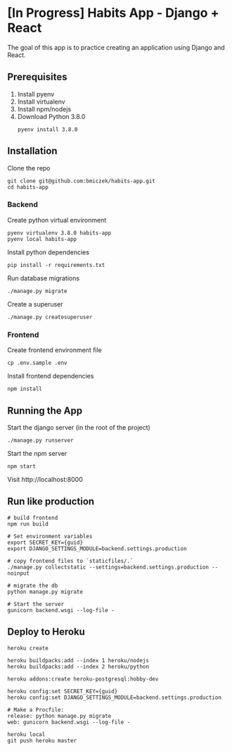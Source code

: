 # [In Progress] Habits App - Django + React

The goal of this app is to practice creating an application using Django
and React.

## Prerequisites
1. Install pyenv
2. Install virtualenv
3. Install npm/nodejs
3. Download Python 3.8.0
    ```shell script
    pyenv install 3.8.0
    ```
   
## Installation
   
Clone the repo
```shell script
git clone git@github.com:bmiczek/habits-app.git
cd habits-app
```

### Backend
Create python virtual environment
```shell script
pyenv virtualenv 3.8.0 habits-app
pyenv local habits-app
```

Install python dependencies
```shell script
pip install -r requirements.txt
```

Run database migrations
```shell script
./manage.py migrate
```

Create a superuser
```
./manage.py createsuperuser
```

### Frontend
Create frontend environment file
```shell script
cp .env.sample .env
```

Install frontend dependencies
```shell script
npm install
```

## Running the App

Start the django server (in the root of the project)
```shell script
./manage.py runserver
```

Start the npm server
```shell script
npm start
```

Visit http://localhost:8000

## Run like production
```shell script
# build frontend
npm run build

# Set environment variables
export SECRET_KEY={guid}
export DJANGO_SETTINGS_MODULE=backend.settings.production

# copy frontend files to `staticfiles/.`
./manage.py collectstatic --settings=backend.settings.production --noinput 

# migrate the db
python manage.py migrate

# Start the server
gunicorn backend.wsgi --log-file -
```

## Deploy to Heroku
```.shell script
heroku create

heroku buildpacks:add --index 1 heroku/nodejs
heroku buildpacks:add --index 2 heroku/python

heroku addons:create heroku-postgresql:hobby-dev

heroku config:set SECRET_KEY={guid}
heroku config:set DJANGO_SETTINGS_MODULE=backend.settings.production

# Make a Procfile:
release: python manage.py migrate
web: gunicorn backend.wsgi --log-file -

heroku local
git push heroku master
```
